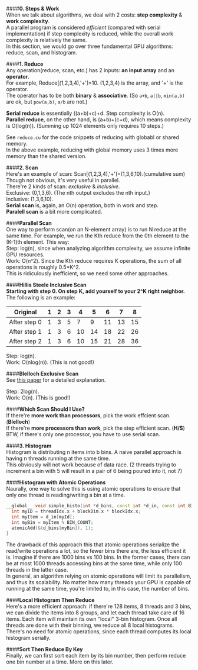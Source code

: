 ####**0. Steps & Work**  
When we talk about algorithms, we deal with 2 costs: **step complexity** & **work complexity**.  
A parallel program is considered *efficient* (compared with serial implementation) if step complexity is reduced, while the overall work complexity is relatively the same.  
In this section, we would go over three fundamental GPU algorithms: reduce, scan, and histogram.  

####**1. Reduce**  
Any operation(reduce, scan, etc.) has 2 inputs: **an input array** and an **operator**.  
For example, Reduce[(1,2,3,4),'+']=10. (1,2,3,4) is the array, and '+' is the operator.   
The operator has to be both **binary** & **associative**. (So `a+b`, `a||b`, `min(a,b)` are ok, but `pow(a,b)`, `a/b` are not.)  

**Serial reduce** is essentially ((a+b)+c)+d. Step complexity is O(n).  
**Parallel reduce**, on the other hand, is (a+b)+(c+d), which means complexity is O(log(n)). (Summing up 1024 elements only requires 10 steps.)  

See `reduce.cu` for the code snippets of reducing with globabl or shared memory.  
In the above example, reducing with global memory uses 3 times more memory than the shared version.  

####**2. Scan**  
Here's an example of scan: Scan[(1,2,3,4),'+']=(1,3,6,10).(cumulative sum)  
Though not obvious, it's very useful in parallel.  
There're 2 kinds of scan: *exclusive* & *inclusive*.  
Exclusive: (0,1,3,6). (The nth output excludes the nth input.)  
Inclusive: (1,3,6,10).  
**Serial scan** is, again, an O(n) operation, both in work and step.  
**Paralell scan** is a bit more complicated.  

####**Parallel Scan**  
One way to perform scan(on an N-element array) is to run N reduce at the same time. For example, we run the Kth reduce from the 0th element to the (K-1)th element. This way:  
Step: log(n), since when analyzing algorithm complexity, we assume infinite GPU resources.  
Work: O(n^2). Since the Kth reduce requires K operations, the sum of all operations is roughly 0.5*K^2.  
This is ridiculously inefficient, so we need some other approaches.  

####**Hillis Steele Inclusive Scan**  
**Starting with step 0. On step K, add yourself to your 2^K right neighbor.**  
The following is an example:  

|Original|1|2|3|4|5|6|7|8|
|---|---|---|---|---|---|---|---|---|
|After step 0|1|3|5|7|9|11|13|15|
|After step 1|1|3|6|10|14|18|22|26|
|After step 2|1|3|6|10|15|21|28|36|  

Step: log(n).  
Work: O(nlog(n)). (This is not good!)  

####**Blelloch Exclusive Scan**  
See [this paper](http://www.cs.cmu.edu/~./blelloch/papers/Ble93.pdf) for a detailed explanation.  

Step: 2log(n).  
Work: O(n). (This is good!)  

####**Which Scan Should I Use?**  
If there're **more work than processors**, pick the work effcient scan. (**Blelloch**)  
If there're **more processors than work**, pick the step efficient scan. (**H/S**)  
BTW, if there's only one processor, you have to use serial scan.  

####**3. Histogram**  
Histogram is distributing n items into b bins. A naive parallel approach is having n threads running at the same time.  
This obviously will not work because of data race. (2 threads trying to increment a bin with 5 will result in a pair of 6 being poured into it, not 7)  

####**Histogram with Atomic Operations**  
Naurally, one way to solve this is using atomic operations to ensure that only one thread is reading/writing a bin at a time. 
```cpp
__global__ void simple_histo(int *d_bins, const int *d_in, const int BIN_COUNT){
  int myID = threadIdx.x + blockDim.x * blockIdx.x;
  int myItem = d_in[myId];
  int myBin = myItem % BIN_COUNT;
  atomicAdd(&(d_bins[myBin]), 1);
}
```
The drawback of this approach this that atomic operations serialize the read/write operations a lot, so the fewer bins there are, the less efficient it is. Imagine if there are 1000 bins vs 100 bins. In the former cases, there can be at most 1000 threads accessing bins at the same time, while only 100 threads in the latter case.  
In general, an algorithm relying on atomic operations will limit its parallelism, and thus its scalability. No matter how many threads your GPU is capable of running at the same time, you're limited to, in this case, the number of bins.  

####**Local Histogram Then Reduce**  
Here's a more efficient approach: if there're 128 items, 8 threads and 3 bins, we can divide the items into 8 groups, and let each thread take care of 16 items. Each item will maintain its own "local" 3-bin histogram. Once all threads are done with their binning, we reduce all 8 local histograms.  
There's no need for atomic operations, since each thread computes its local histogram serially.  

####**Sort Then Reduce By Key**  
Finally, we can first sort each item by its bin number, then perform reduce one bin number at a time. More on this later.  
